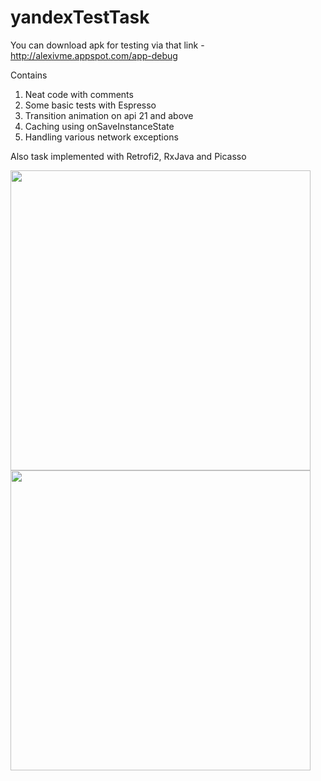 # yandexTestTask
You can download apk for testing via that link - http://alexivme.appspot.com/app-debug

Contains

  1. Neat code with comments
  2. Some basic tests with Espresso
  3. Transition animation on api 21 and above
  4. Caching using onSaveInstanceState
  5. Handling various network exceptions 

Also task implemented with Retrofi2, RxJava and Picasso

<img src="https://www.dropbox.com/s/d0jl6305pr3v7nv/Screenshot_20160425-205254.png?dl=1"  width="480">
<img src="https://www.dropbox.com/s/ujj5s717vh8937u/Screenshot_20160425-205305.png?dl=1"  width="480">

